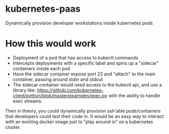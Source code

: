 # kubernetes-paas
Dynamically provision developer workstations inside kubernetes pods

# How this would work
+ Deployment of a pod that has access to kubectl commands
+ Intercepts deployments with a specific label and spins up a "sidecar" containers inside each pod
+ Have the sidecar container expose port 22 and "attach" to the main container, passing around stdin and stdout 
+ The sidecar container would need access to the kubectl api, and use a library like: https://github.com/kubernetes-client/python/blob/master/examples/exec.py with the ability to handle exec streams.

Then in theory, you could dynamically provision ssh'able pods/containers that developers could test their code in. It would be an easy way to interact with an existing docker image just to "play around in" on a kubernetes cluster.
